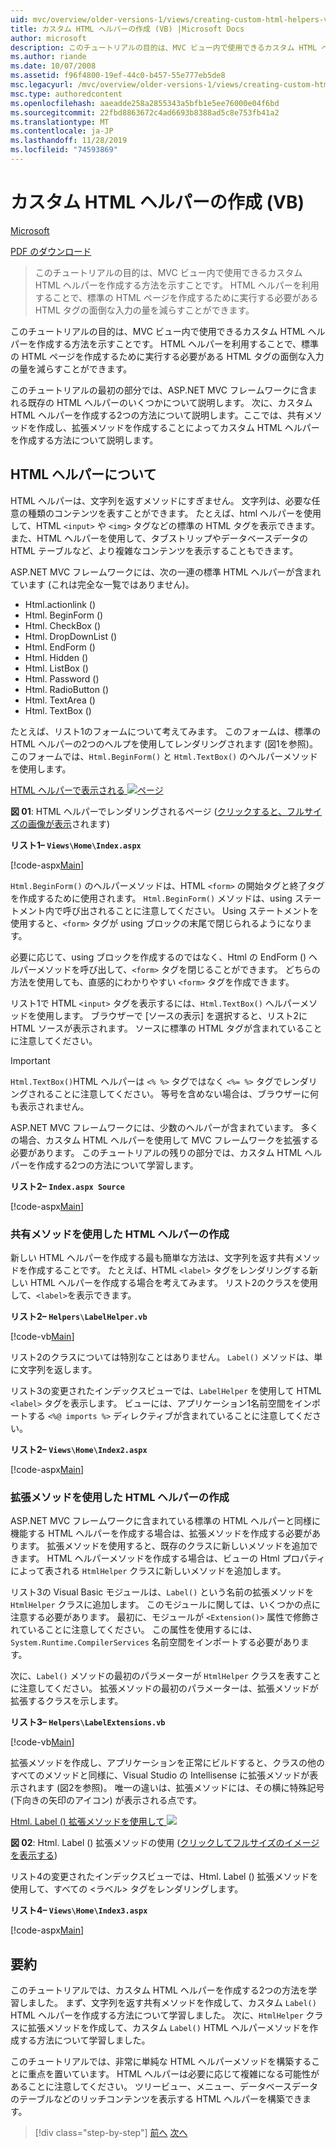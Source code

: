 ```yaml
---
uid: mvc/overview/older-versions-1/views/creating-custom-html-helpers-vb
title: カスタム HTML ヘルパーの作成 (VB) |Microsoft Docs
author: microsoft
description: このチュートリアルの目的は、MVC ビュー内で使用できるカスタム HTML ヘルパーを作成する方法を示すことです。 HTML ヘルパーを利用することで...
ms.author: riande
ms.date: 10/07/2008
ms.assetid: f96f4800-19ef-44c0-b457-55e777eb5de8
msc.legacyurl: /mvc/overview/older-versions-1/views/creating-custom-html-helpers-vb
msc.type: authoredcontent
ms.openlocfilehash: aaeadde258a2855343a5bfb1e5ee76000e04f6bd
ms.sourcegitcommit: 22fbd8863672c4ad6693b8388ad5c8e753fb41a2
ms.translationtype: MT
ms.contentlocale: ja-JP
ms.lasthandoff: 11/28/2019
ms.locfileid: "74593869"
---
```

# <a name="creating-custom-html-helpers-vb"></a>カスタム HTML ヘルパーの作成 (VB)

[Microsoft](https://github.com/microsoft)

[PDF のダウンロード](https://download.microsoft.com/download/1/1/f/11f721aa-d749-4ed7-bb89-a681b68894e6/ASPNET_MVC_Tutorial_9_VB.pdf)

> このチュートリアルの目的は、MVC ビュー内で使用できるカスタム HTML ヘルパーを作成する方法を示すことです。 HTML ヘルパーを利用することで、標準の HTML ページを作成するために実行する必要がある HTML タグの面倒な入力の量を減らすことができます。

このチュートリアルの目的は、MVC ビュー内で使用できるカスタム HTML ヘルパーを作成する方法を示すことです。 HTML ヘルパーを利用することで、標準の HTML ページを作成するために実行する必要がある HTML タグの面倒な入力の量を減らすことができます。

このチュートリアルの最初の部分では、ASP.NET MVC フレームワークに含まれる既存の HTML ヘルパーのいくつかについて説明します。 次に、カスタム HTML ヘルパーを作成する2つの方法について説明します。ここでは、共有メソッドを作成し、拡張メソッドを作成することによってカスタム HTML ヘルパーを作成する方法について説明します。

## <a name="understanding-html-helpers"></a>HTML ヘルパーについて

HTML ヘルパーは、文字列を返すメソッドにすぎません。 文字列は、必要な任意の種類のコンテンツを表すことができます。 たとえば、html ヘルパーを使用して、HTML `<input>` や `<img>` タグなどの標準の HTML タグを表示できます。 また、HTML ヘルパーを使用して、タブストリップやデータベースデータの HTML テーブルなど、より複雑なコンテンツを表示することもできます。

ASP.NET MVC フレームワークには、次の一連の標準 HTML ヘルパーが含まれています (これは完全な一覧ではありません)。

- Html.actionlink ()
- Html. BeginForm ()
- Html. CheckBox ()
- Html. DropDownList ()
- Html. EndForm ()
- Html. Hidden ()
- Html. ListBox ()
- Html. Password ()
- Html. RadioButton ()
- Html. TextArea ()
- Html. TextBox ()

たとえば、リスト1のフォームについて考えてみます。 このフォームは、標準の HTML ヘルパーの2つのヘルプを使用してレンダリングされます (図1を参照)。 このフォームでは、`Html.BeginForm()` と `Html.TextBox()` のヘルパーメソッドを使用します。

[HTML ヘルパーで表示される ![ページ](creating-custom-html-helpers-vb/_static/image2.png)](creating-custom-html-helpers-vb/_static/image1.png)

**図 01**: HTML ヘルパーでレンダリングされるページ ([クリックすると、フルサイズの画像が表示](creating-custom-html-helpers-vb/_static/image3.png)されます)

**リスト1– `Views\Home\Index.aspx`**

[!code-aspx[Main](creating-custom-html-helpers-vb/samples/sample1.aspx)]

`Html.BeginForm()` のヘルパーメソッドは、HTML `<form>` の開始タグと終了タグを作成するために使用されます。 `Html.BeginForm()` メソッドは、using ステートメント内で呼び出されることに注意してください。 Using ステートメントを使用すると、`<form>` タグが using ブロックの末尾で閉じられるようになります。

必要に応じて、using ブロックを作成するのではなく、Html の EndForm () ヘルパーメソッドを呼び出して、`<form>` タグを閉じることができます。 どちらの方法を使用しても、直感的にわかりやすい `<form>` タグを作成できます。

リスト1で HTML `<input>` タグを表示するには、`Html.TextBox()` ヘルパーメソッドを使用します。 ブラウザーで [ソースの表示] を選択すると、リスト2に HTML ソースが表示されます。 ソースに標準の HTML タグが含まれていることに注意してください。

> [!IMPORTANT]
> `Html.TextBox()`HTML ヘルパーは `<% %>` タグではなく `<%= %>` タグでレンダリングされることに注意してください。 等号を含めない場合は、ブラウザーに何も表示されません。

ASP.NET MVC フレームワークには、少数のヘルパーが含まれています。 多くの場合、カスタム HTML ヘルパーを使用して MVC フレームワークを拡張する必要があります。 このチュートリアルの残りの部分では、カスタム HTML ヘルパーを作成する2つの方法について学習します。

**リスト2– `Index.aspx Source`**

[!code-aspx[Main](creating-custom-html-helpers-vb/samples/sample2.aspx)]

### <a name="creating-html-helpers-with-shared-methods"></a>共有メソッドを使用した HTML ヘルパーの作成

新しい HTML ヘルパーを作成する最も簡単な方法は、文字列を返す共有メソッドを作成することです。 たとえば、HTML `<label>` タグをレンダリングする新しい HTML ヘルパーを作成する場合を考えてみます。 リスト2のクラスを使用して、`<label>`を表示できます。

**リスト2– `Helpers\LabelHelper.vb`**

[!code-vb[Main](creating-custom-html-helpers-vb/samples/sample3.vb)]

リスト2のクラスについては特別なことはありません。 `Label()` メソッドは、単に文字列を返します。

リスト3の変更されたインデックスビューでは、`LabelHelper` を使用して HTML `<label>` タグを表示します。 ビューには、アプリケーション1名前空間をインポートする `<%@ imports %>` ディレクティブが含まれていることに注意してください。

**リスト2– `Views\Home\Index2.aspx`**

[!code-aspx[Main](creating-custom-html-helpers-vb/samples/sample4.aspx)]

### <a name="creating-html-helpers-with-extension-methods"></a>拡張メソッドを使用した HTML ヘルパーの作成

ASP.NET MVC フレームワークに含まれている標準の HTML ヘルパーと同様に機能する HTML ヘルパーを作成する場合は、拡張メソッドを作成する必要があります。 拡張メソッドを使用すると、既存のクラスに新しいメソッドを追加できます。 HTML ヘルパーメソッドを作成する場合は、ビューの Html プロパティによって表される `HtmlHelper` クラスに新しいメソッドを追加します。

リスト3の Visual Basic モジュールは、`Label()` という名前の拡張メソッドを `HtmlHelper` クラスに追加します。 このモジュールに関しては、いくつかの点に注意する必要があります。 最初に、モジュールが `<Extension()>` 属性で修飾されていることに注意してください。 この属性を使用するには、`System.Runtime.CompilerServices` 名前空間をインポートする必要があります。

次に、`Label()` メソッドの最初のパラメーターが `HtmlHelper` クラスを表すことに注意してください。 拡張メソッドの最初のパラメーターは、拡張メソッドが拡張するクラスを示します。

**リスト3– `Helpers\LabelExtensions.vb`**

[!code-vb[Main](creating-custom-html-helpers-vb/samples/sample5.vb)]

拡張メソッドを作成し、アプリケーションを正常にビルドすると、クラスの他のすべてのメソッドと同様に、Visual Studio の Intellisense に拡張メソッドが表示されます (図2を参照)。 唯一の違いは、拡張メソッドには、その横に特殊記号 (下向きの矢印のアイコン) が表示される点です。

[Html. Label () 拡張メソッドを使用して ![](creating-custom-html-helpers-vb/_static/image5.png)](creating-custom-html-helpers-vb/_static/image4.png)

**図 02**: Html. Label () 拡張メソッドの使用 ([クリックしてフルサイズのイメージを表示する](creating-custom-html-helpers-vb/_static/image6.png))

リスト4の変更されたインデックスビューでは、Html. Label () 拡張メソッドを使用して、すべての &lt;ラベル&gt; タグをレンダリングします。

**リスト4– `Views\Home\Index3.aspx`**

[!code-aspx[Main](creating-custom-html-helpers-vb/samples/sample6.aspx)]

## <a name="summary"></a>要約

このチュートリアルでは、カスタム HTML ヘルパーを作成する2つの方法を学習しました。 まず、文字列を返す共有メソッドを作成して、カスタム `Label()` HTML ヘルパーを作成する方法について学習しました。 次に、`HtmlHelper` クラスに拡張メソッドを作成して、カスタム `Label()` HTML ヘルパーメソッドを作成する方法について学習しました。

このチュートリアルでは、非常に単純な HTML ヘルパーメソッドを構築することに重点を置いています。 HTML ヘルパーは必要に応じて複雑になる可能性があることに注意してください。 ツリービュー、メニュー、データベースデータのテーブルなどのリッチコンテンツを表示する HTML ヘルパーを構築できます。

> [!div class="step-by-step"]
> [前へ](asp-net-mvc-views-overview-vb.md)
> [次へ](using-the-tagbuilder-class-to-build-html-helpers-vb.md)

